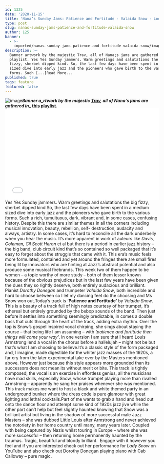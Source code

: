 ```yaml
---
id: 1325
date: '2020-11-15'
title: 'Nana’s Sunday Jams: Patience and Fortitude - Valaida Snow - Loose Lips'
type: post
slug: nanas-sunday-jams-patience-and-fortitude-valaida-snow
author: 125
banner:
  - >-
    imported/nanas-sunday-jams-patience-and-fortitude-valaida-snow/image1325.jpeg
description: >-
  Banner artwork by the majestic Trav, all of Nana;s jams are gathered in;this
  playlist. Yes Yes Sunday jammers. Warm greetings and salutations the big
  fizzy, sherbet dipped kind. So, the last few days have been spent in a medium
  sized dive into early jazz and the pioneers who gave birth to the various
  forms. Such [...]Read More...
published: true
tags: feature
featured: false
---
```

![image](../imported/nanas-sunday-jams-patience-and-fortitude-valaida-snow/image1325.jpeg)**_Banner a_rtwork by the majestic [Trav](https://www.backdownwarchild.co.uk/), all of Nana's jams are gathered in__ [__this playlist__](https://open.spotify.com/playlist/12UoQ8ov5i6P8BIfm2lOjS?si=jarAn1CXSEuYB9vAxJidOg)__.__**<iframe width='100%' height='300' scrolling='no' frameborder='no' allow='autoplay' src='//www.youtube.com/embed/UfqZAv3slNM?wmode=opaque'></iframe>Yes Yes Sunday jammers. Warm greetings and salutations the big fizzy, sherbet dipped kind.So, the last few days have been spent in a medium sized dive into early jazz and the pioneers who gave birth to the various forms. Such a rich, tumultuous, dark, vibrant and, in some cases, confusing history. Despite this there are similar themes in all the corners including musical innovation, beauty, rebellion, self- destruction, audacity and always, artistry. In some cases, it’s hard to reconcile all the dark underbelly when you hear the music. It’s more apparent in work of auteurs like _Davis, Coleman, Gil Scott Heron_ et al but there is a period in earlier jazz history – the big band, club circuit kind that’s so contained so well packaged that it’s easy to forget about the struggle that came with it. This era’s music feels more formulated, contained and yet around the fringes there are small fires being lit by innovators who are hinting at Jazz’s abstract potential and also produce some musical firebrands. This week two of them happen to be women – a topic worthy of more study – both of them lesser known because of the obvious prejudices but in the last few years have been given the dues they so rightly deserve, both entirely audacious and brilliant. Pianist _Dorothy Donegan_ and trumpeter _Valaida Snow_, both incredible and hard to choose between so I let my dancing feet do the choosing and Ms Snow won out.Today’s track is **‘Patience and Fortitude’** by _Valaida Snow_. This is a beauty of a track full of high notes courtesy of her trumpet, it’s ethereal but entirely grounded by the bebop sounds of the band. Then just before it settles into something seemingly predictable, in comes a double bass that cuts through the heart of the track, adding extra rhythm. Over the top is Snow’s gospel inspired vocal chirping, she sings about staying the course – that being life I am assuming – with _‘patience and fortitude then things will come your way’_. In one version I am sure that I heard Louis Armstrong lend a vocal in the chorus before a hallelujah – might not be but that’s what I am choosing to believe.It’s a classic style of the form packaged and, I imagine, made digestible for the whiter jazz masses of the 1920s, a far cry from the later experimental take over by the Masters mentioned above. However just because this style appears more grounded than its successors does not mean its without merit or bite. This track is tightly composed, the vocal is an exercise in effortless genius, all the musicians have mad skills, especially Snow, whose trumpet playing more than rivalled Armstrong – apparently he sang her praises whenever she was mentioned. This track makes me want to host a black and white themed party in an underground bunker where the dress code is pure glamour with great lighting and lethal cocktails.Part of me wants to grab a hand and head out onto the dance floor and attempt some kind of 1920s jazz jive while the other part can’t help but feel slightly haunted knowing that Snow was a brilliant artist but living in the shadow of more successful male Jazz Masters – she was dubbed Little Louis after Armstrong and never achieved the notoriety in her home country until many, many years later. Coupled with being captured by Nazis whilst touring in Europe – where she was more successful – then returning home permanently haunted by the traumas. Tragic, beautiful and bloody brilliant.  Engage with it however you feel and if you are interested check out her performance for _Lady Snow_ on YouTube and also check out Dorothy Donegan playing piano with Cab Calloway – pure magic.